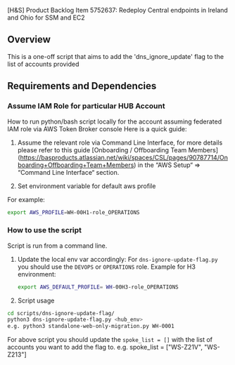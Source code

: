 [H&S] Product Backlog Item 5752637: Redeploy Central endpoints in Ireland and Ohio for SSM and EC2

## Overview

This is a one-off script that aims to add the 'dns_ignore_update' flag to the list of accounts provided

## Requirements and Dependencies

### Assume IAM Role for particular HUB Account

How to run python/bash script locally for the account assuming federated IAM role via AWS Token Broker console
Here is a quick guide:

1. Assume the relevant role via Command Line Interface, for more details please refer to this guide [Onboarding / Offboarding Team Members] (<https://basproducts.atlassian.net/wiki/spaces/CSL/pages/90787714/Onboarding+Offboarding+Team+Members>) in the “AWS Setup“ => “Command Line Interface“ section.

2. Set environment variable for default aws profile

For example:
```bash
export AWS_PROFILE=WH-00H1-role_OPERATIONS
```

### How to use the script

Script is run from a command line.

1. Update the local env var accordingly:
    For `dns-ignore-update-flag.py` you should use the `DEVOPS` or `OPERATIONS` role. 
    Example for H3 environment:
    ```bash
    export AWS_DEFAULT_PROFILE= WH-00H3-role_OPERATIONS
    ```

2. Script usage

```bash
cd scripts/dns-ignore-update-flag/
python3 dns-ignore-update-flag.py <hub_env> 
e.g. python3 standalone-web-only-migration.py WH-0001
```
For above script you should update the `spoke_list = []` with the list of accounts you want to add the flag to.
e.g. spoke_list = ["WS-Z21V", "WS-Z213"]